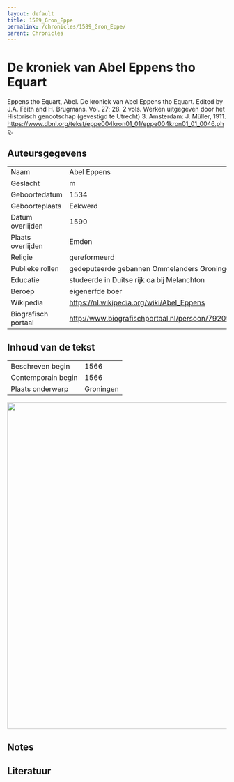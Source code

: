 ```yaml
---
layout: default
title: 1589_Gron_Eppe
permalink: /chronicles/1589_Gron_Eppe/
parent: Chronicles
--- 
```



# De kroniek van Abel Eppens tho Equart 

Eppens tho Equart, Abel. De kroniek van Abel Eppens tho Equart. Edited by J.A. Feith and H. Brugmans. Vol. 27; 28. 2 vols. Werken uitgegeven door het Historisch genootschap (gevestigd te Utrecht) 3. Amsterdam: J. Müller, 1911. https://www.dbnl.org/tekst/eppe004kron01_01/eppe004kron01_01_0046.php. 

## Auteursgegevens 

| | | 
| --------------- | --------------- | 
| Naam | Abel Eppens | 
| Geslacht | m | 
 | Geboortedatum | 1534 | 
| Geboorteplaats | Eekwerd | 
| Datum overlijden | 1590 | 
| Plaats overlijden | Emden | 
| Religie | gereformeerd | 
| Publieke rollen | gedeputeerde gebannen Ommelanders Groningen | 
| Educatie | studeerde in Duitse rijk oa bij Melanchton | 
| Beroep | eigenerfde boer | 
| Wikipedia | https://nl.wikipedia.org/wiki/Abel_Eppens | 
| Biografisch portaal | http://www.biografischportaal.nl/persoon/79209893 | 

## Inhoud van de tekst 

| | | 
| --------------- | --------------- | 
| Beschreven begin | 1566 | 
| Contemporain begin | 1566 | 
| Plaats onderwerp | Groningen | 

[<img src="..\..\barplots_chronicles\1589_Gron_Eppe.jpg" width="750"/>](..\..\barplots_chronicles\1589_Gron_Eppe.jpg) 

## Notes 

## Literatuur 

